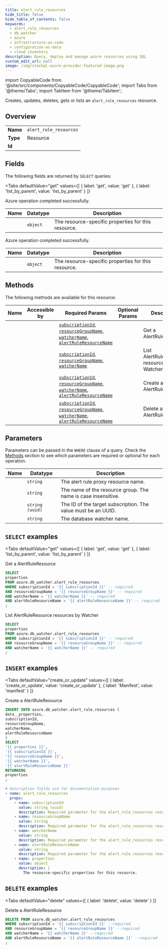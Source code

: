 ```yaml
--- 
title: alert_rule_resources
hide_title: false
hide_table_of_contents: false
keywords:
  - alert_rule_resources
  - db_watcher
  - azure
  - infrastructure-as-code
  - configuration-as-data
  - cloud inventory
description: Query, deploy and manage azure resources using SQL
custom_edit_url: null
image: /img/stackql-azure-provider-featured-image.png
---
```


import CopyableCode from '@site/src/components/CopyableCode/CopyableCode';
import Tabs from '@theme/Tabs';
import TabItem from '@theme/TabItem';

Creates, updates, deletes, gets or lists an <code>alert_rule_resources</code> resource.

## Overview
<table><tbody>
<tr><td><b>Name</b></td><td><code>alert_rule_resources</code></td></tr>
<tr><td><b>Type</b></td><td>Resource</td></tr>
<tr><td><b>Id</b></td><td><CopyableCode code="azure.db_watcher.alert_rule_resources" /></td></tr>
</tbody></table>

## Fields

The following fields are returned by `SELECT` queries:

<Tabs
    defaultValue="get"
    values={[
        { label: 'get', value: 'get' },
        { label: 'list_by_parent', value: 'list_by_parent' }
    ]}
>
<TabItem value="get">

Azure operation completed successfully.

<table>
<thead>
    <tr>
    <th>Name</th>
    <th>Datatype</th>
    <th>Description</th>
    </tr>
</thead>
<tbody>
<tr>
    <td><CopyableCode code="properties" /></td>
    <td><code>object</code></td>
    <td>The resource-specific properties for this resource.</td>
</tr>
</tbody>
</table>
</TabItem>
<TabItem value="list_by_parent">

Azure operation completed successfully.

<table>
<thead>
    <tr>
    <th>Name</th>
    <th>Datatype</th>
    <th>Description</th>
    </tr>
</thead>
<tbody>
<tr>
    <td><CopyableCode code="properties" /></td>
    <td><code>object</code></td>
    <td>The resource-specific properties for this resource.</td>
</tr>
</tbody>
</table>
</TabItem>
</Tabs>

## Methods

The following methods are available for this resource:

<table>
<thead>
    <tr>
    <th>Name</th>
    <th>Accessible by</th>
    <th>Required Params</th>
    <th>Optional Params</th>
    <th>Description</th>
    </tr>
</thead>
<tbody>
<tr>
    <td><a href="#get"><CopyableCode code="get" /></a></td>
    <td><CopyableCode code="select" /></td>
    <td><a href="#parameter-subscriptionId"><code>subscriptionId</code></a>, <a href="#parameter-resourceGroupName"><code>resourceGroupName</code></a>, <a href="#parameter-watcherName"><code>watcherName</code></a>, <a href="#parameter-alertRuleResourceName"><code>alertRuleResourceName</code></a></td>
    <td></td>
    <td>Get a AlertRuleResource</td>
</tr>
<tr>
    <td><a href="#list_by_parent"><CopyableCode code="list_by_parent" /></a></td>
    <td><CopyableCode code="select" /></td>
    <td><a href="#parameter-subscriptionId"><code>subscriptionId</code></a>, <a href="#parameter-resourceGroupName"><code>resourceGroupName</code></a>, <a href="#parameter-watcherName"><code>watcherName</code></a></td>
    <td></td>
    <td>List AlertRuleResource resources by Watcher</td>
</tr>
<tr>
    <td><a href="#create_or_update"><CopyableCode code="create_or_update" /></a></td>
    <td><CopyableCode code="insert" /></td>
    <td><a href="#parameter-subscriptionId"><code>subscriptionId</code></a>, <a href="#parameter-resourceGroupName"><code>resourceGroupName</code></a>, <a href="#parameter-watcherName"><code>watcherName</code></a>, <a href="#parameter-alertRuleResourceName"><code>alertRuleResourceName</code></a></td>
    <td></td>
    <td>Create a AlertRuleResource</td>
</tr>
<tr>
    <td><a href="#delete"><CopyableCode code="delete" /></a></td>
    <td><CopyableCode code="delete" /></td>
    <td><a href="#parameter-subscriptionId"><code>subscriptionId</code></a>, <a href="#parameter-resourceGroupName"><code>resourceGroupName</code></a>, <a href="#parameter-watcherName"><code>watcherName</code></a>, <a href="#parameter-alertRuleResourceName"><code>alertRuleResourceName</code></a></td>
    <td></td>
    <td>Delete a AlertRuleResource</td>
</tr>
</tbody>
</table>

## Parameters

Parameters can be passed in the `WHERE` clause of a query. Check the [Methods](#methods) section to see which parameters are required or optional for each operation.

<table>
<thead>
    <tr>
    <th>Name</th>
    <th>Datatype</th>
    <th>Description</th>
    </tr>
</thead>
<tbody>
<tr id="parameter-alertRuleResourceName">
    <td><CopyableCode code="alertRuleResourceName" /></td>
    <td><code>string</code></td>
    <td>The alert rule proxy resource name.</td>
</tr>
<tr id="parameter-resourceGroupName">
    <td><CopyableCode code="resourceGroupName" /></td>
    <td><code>string</code></td>
    <td>The name of the resource group. The name is case insensitive.</td>
</tr>
<tr id="parameter-subscriptionId">
    <td><CopyableCode code="subscriptionId" /></td>
    <td><code>string (uuid)</code></td>
    <td>The ID of the target subscription. The value must be an UUID.</td>
</tr>
<tr id="parameter-watcherName">
    <td><CopyableCode code="watcherName" /></td>
    <td><code>string</code></td>
    <td>The database watcher name.</td>
</tr>
</tbody>
</table>

## `SELECT` examples

<Tabs
    defaultValue="get"
    values={[
        { label: 'get', value: 'get' },
        { label: 'list_by_parent', value: 'list_by_parent' }
    ]}
>
<TabItem value="get">

Get a AlertRuleResource

```sql
SELECT
properties
FROM azure.db_watcher.alert_rule_resources
WHERE subscriptionId = '{{ subscriptionId }}' -- required
AND resourceGroupName = '{{ resourceGroupName }}' -- required
AND watcherName = '{{ watcherName }}' -- required
AND alertRuleResourceName = '{{ alertRuleResourceName }}' -- required
;
```
</TabItem>
<TabItem value="list_by_parent">

List AlertRuleResource resources by Watcher

```sql
SELECT
properties
FROM azure.db_watcher.alert_rule_resources
WHERE subscriptionId = '{{ subscriptionId }}' -- required
AND resourceGroupName = '{{ resourceGroupName }}' -- required
AND watcherName = '{{ watcherName }}' -- required
;
```
</TabItem>
</Tabs>


## `INSERT` examples

<Tabs
    defaultValue="create_or_update"
    values={[
        { label: 'create_or_update', value: 'create_or_update' },
        { label: 'Manifest', value: 'manifest' }
    ]}
>
<TabItem value="create_or_update">

Create a AlertRuleResource

```sql
INSERT INTO azure.db_watcher.alert_rule_resources (
data__properties,
subscriptionId,
resourceGroupName,
watcherName,
alertRuleResourceName
)
SELECT 
'{{ properties }}',
'{{ subscriptionId }}',
'{{ resourceGroupName }}',
'{{ watcherName }}',
'{{ alertRuleResourceName }}'
RETURNING
properties
;
```
</TabItem>
<TabItem value="manifest">

```yaml
# Description fields are for documentation purposes
- name: alert_rule_resources
  props:
    - name: subscriptionId
      value: string (uuid)
      description: Required parameter for the alert_rule_resources resource.
    - name: resourceGroupName
      value: string
      description: Required parameter for the alert_rule_resources resource.
    - name: watcherName
      value: string
      description: Required parameter for the alert_rule_resources resource.
    - name: alertRuleResourceName
      value: string
      description: Required parameter for the alert_rule_resources resource.
    - name: properties
      value: object
      description: |
        The resource-specific properties for this resource.
```
</TabItem>
</Tabs>


## `DELETE` examples

<Tabs
    defaultValue="delete"
    values={[
        { label: 'delete', value: 'delete' }
    ]}
>
<TabItem value="delete">

Delete a AlertRuleResource

```sql
DELETE FROM azure.db_watcher.alert_rule_resources
WHERE subscriptionId = '{{ subscriptionId }}' --required
AND resourceGroupName = '{{ resourceGroupName }}' --required
AND watcherName = '{{ watcherName }}' --required
AND alertRuleResourceName = '{{ alertRuleResourceName }}' --required
;
```
</TabItem>
</Tabs>
